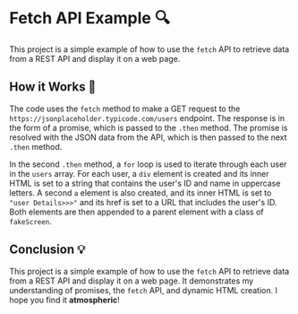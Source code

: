 Fetch API Example 🔍
====================

This project is a simple example of how to use the `fetch` API to retrieve data from a REST API and display it on a web page.

How it Works 🤔
---------------

The code uses the `fetch` method to make a GET request to the `https://jsonplaceholder.typicode.com/users` endpoint. The response is in the form of a promise, which is passed to the `.then` method. The promise is resolved with the JSON data from the API, which is then passed to the next `.then` method.

In the second `.then` method, a `for` loop is used to iterate through each user in the `users` array. For each user, a `div` element is created and its inner HTML is set to a string that contains the user's ID and name in uppercase letters. A second `a` element is also created, and its inner HTML is set to `"user Details>>>"` and its href is set to a URL that includes the user's ID. Both elements are then appended to a parent element with a class of `fakeScreen`.

Conclusion 💡
-------------

This project is a simple example of how to use the `fetch` API to retrieve data from a REST API and display it on a web page. It demonstrates my understanding of promises, the `fetch` API, and dynamic HTML creation. I hope you find it <b>atmospheric</b>!
